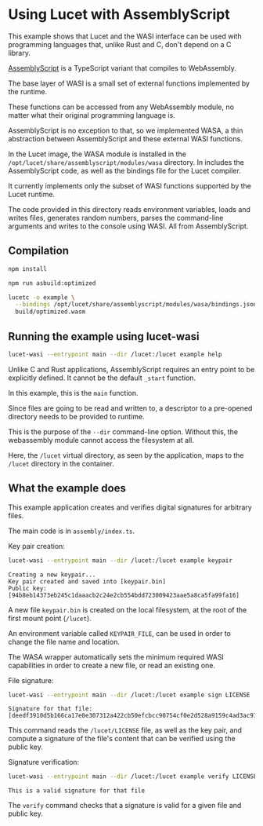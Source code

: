 # Using Lucet with AssemblyScript

This example shows that Lucet and the WASI interface can be used with programming languages that, unlike Rust and C, don't depend on a C library.

[AssemblyScript](https://github.com/AssemblyScript/assemblyscript) is a TypeScript variant that compiles to WebAssembly.

The base layer of WASI is a small set of external functions implemented by the runtime.

These functions can be accessed from any WebAssembly module, no matter what their original programming language is.

AssemblyScript is no exception to that, so we implemented WASA, a thin abstraction between AssemblyScript and these external WASI functions.

In the Lucet image, the WASA module is installed in the `/opt/lucet/share/assemblyscript/modules/wasa` directory. In includes the AssemblyScript code, as well as the bindings file for the Lucet compiler.

It currently implements only the subset of WASI functions supported by the Lucet runtime.

The code provided in this directory reads environment variables, loads and writes files, generates random numbers, parses the command-line arguments and writes to the console using WASI. All from AssemblyScript.

## Compilation

```sh
npm install

npm run asbuild:optimized

lucetc -o example \
  --bindings /opt/lucet/share/assemblyscript/modules/wasa/bindings.json \
  build/optimized.wasm
```

## Running the example using lucet-wasi

```sh
lucet-wasi --entrypoint main --dir /lucet:/lucet example help
```

Unlike C and Rust applications, AssemblyScript requires an entry point to be explicitly defined.
It cannot be the default `_start` function.

In this example, this is the `main` function.

Since files are going to be read and written to, a descriptor to a pre-opened directory needs to be provided to runtime.

This is the purpose of the `--dir` command-line option. Without this, the webassembly module cannot access the filesystem at all.

Here, the `/lucet` virtual directory, as seen by the application, maps to the `/lucet` directory in the container.

## What the example does

This example application creates and verifies digital signatures for arbitrary files.

The main code is in `assembly/index.ts`.

Key pair creation:

```sh
lucet-wasi --entrypoint main --dir /lucet:/lucet example keypair
```

```text
Creating a new keypair...
Key pair created and saved into [keypair.bin]
Public key: [94b8eb14373eb245c1daaacb2c24e2cb554bdd723009423aae5a8ca5fa99fa16]
```

A new file `keypair.bin` is created on the local filesystem, at the root of the first mount point (`/lucet`).

An environment variable called `KEYPAIR_FILE`, can be used in order to change the file name and location.

The WASA wrapper automatically sets the minimum required WASI capabilities in order to create a new file, or read an existing one.

File signature:

```sh
lucet-wasi --entrypoint main --dir /lucet:/lucet example sign LICENSE
```

```text
Signature for that file: [deedf3910d5b166ca17e0e307312a422cb50efcbcc90754cf0e2d528a9159c4ad3ac973e3cd9b2c2986fb2e467a0506bc9a5ceb9c7d6d30e360fb4d1cef3c50d]
```

This command reads the `/lucet/LICENSE` file, as well as the key pair, and compute a signature of the file's content that can be verified using the public key.

Signature verification:

```sh
lucet-wasi --entrypoint main --dir /lucet:/lucet example verify LICENSE 94b8eb14373eb245c1daaacb2c24e2cb554bdd723009423aae5a8ca5fa99fa16 deedf3910d5b166ca17e0e307312a422cb50efcbcc90754cf0e2d528a9159c4ad3ac973e3cd9b2c2986fb2e467a0506bc9a5ceb9c7d6d30e360fb4d1cef3c50d
```

```text
This is a valid signature for that file
```

The `verify` command checks that a signature is valid for a given file and public key.
